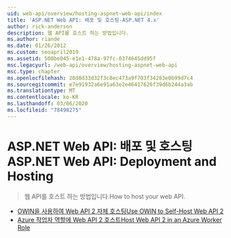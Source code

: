 ```yaml
---
uid: web-api/overview/hosting-aspnet-web-api/index
title: 'ASP.NET Web API: 배포 및 호스팅-ASP.NET 4.x'
author: rick-anderson
description: 웹 API를 호스트 하는 방법입니다.
ms.author: riande
ms.date: 01/26/2012
ms.custom: seoapril2019
ms.assetid: 500be045-e1e1-478a-97fc-0374645dd95f
msc.legacyurl: /web-api/overview/hosting-aspnet-web-api
msc.type: chapter
ms.openlocfilehash: 28d8d33d32f3c8ec473a9f703f34283e0b99d7c4
ms.sourcegitcommit: e7e91932a6e91a63e2e46417626f39d6b244a3ab
ms.translationtype: MT
ms.contentlocale: ko-KR
ms.lasthandoff: 03/06/2020
ms.locfileid: "78498275"
---
```

# <a name="aspnet-web-api-deployment-and-hosting"></a><span data-ttu-id="1a9c9-103">ASP.NET Web API: 배포 및 호스팅</span><span class="sxs-lookup"><span data-stu-id="1a9c9-103">ASP.NET Web API: Deployment and Hosting</span></span>

> <span data-ttu-id="1a9c9-104">웹 API를 호스트 하는 방법입니다.</span><span class="sxs-lookup"><span data-stu-id="1a9c9-104">How to host your web API.</span></span>

- [<span data-ttu-id="1a9c9-105">OWIN을 사용하여 Web API 2 자체 호스팅</span><span class="sxs-lookup"><span data-stu-id="1a9c9-105">Use OWIN to Self-Host Web API 2</span></span>](use-owin-to-self-host-web-api.md)
- [<span data-ttu-id="1a9c9-106">Azure 작업자 역할에 Web API 2 호스트</span><span class="sxs-lookup"><span data-stu-id="1a9c9-106">Host Web API 2 in an Azure Worker Role</span></span>](host-aspnet-web-api-in-an-azure-worker-role.md)
